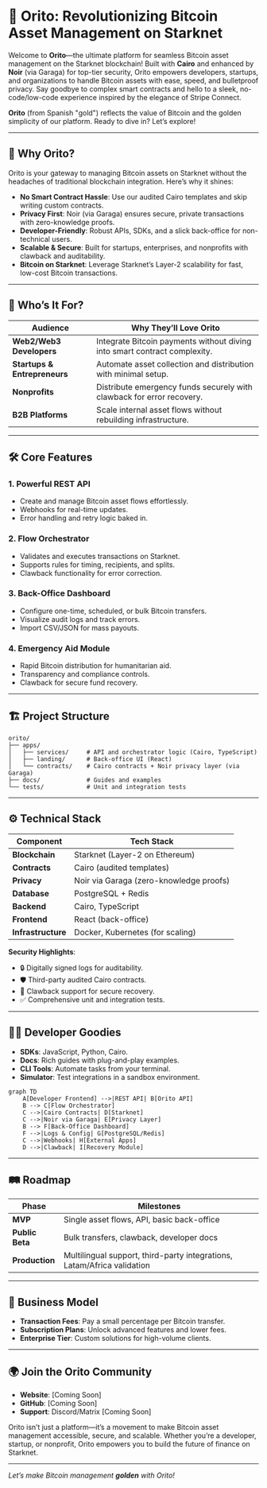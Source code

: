 # 🌟 Orito: Revolutionizing Bitcoin Asset Management on Starknet

Welcome to **Orito**—the ultimate platform for seamless Bitcoin asset management on the Starknet blockchain! Built with **Cairo** and enhanced by **Noir** (via Garaga) for top-tier security, Orito empowers developers, startups, and organizations to handle Bitcoin assets with ease, speed, and bulletproof privacy. Say goodbye to complex smart contracts and hello to a sleek, no-code/low-code experience inspired by the elegance of Stripe Connect.

**Orito** (from Spanish "gold") reflects the value of Bitcoin and the golden simplicity of our platform. Ready to dive in? Let’s explore!

---

## 🚀 Why Orito?

Orito is your gateway to managing Bitcoin assets on Starknet without the headaches of traditional blockchain integration. Here’s why it shines:

- **No Smart Contract Hassle**: Use our audited Cairo templates and skip writing custom contracts.
- **Privacy First**: Noir (via Garaga) ensures secure, private transactions with zero-knowledge proofs.
- **Developer-Friendly**: Robust APIs, SDKs, and a slick back-office for non-technical users.
- **Scalable & Secure**: Built for startups, enterprises, and nonprofits with clawback and auditability.
- **Bitcoin on Starknet**: Leverage Starknet’s Layer-2 scalability for fast, low-cost Bitcoin transactions.

---

## 🎯 Who’s It For?

| Audience                     | Why They’ll Love Orito                                                                 |
|-----------------------------|--------------------------------------------------------------------------------------|
| **Web2/Web3 Developers**    | Integrate Bitcoin payments without diving into smart contract complexity.            |
| **Startups & Entrepreneurs**| Automate asset collection and distribution with minimal setup.                       |
| **Nonprofits**              | Distribute emergency funds securely with clawback for error recovery.                |
| **B2B Platforms**           | Scale internal asset flows without rebuilding infrastructure.                        |

---

## 🛠️ Core Features

### 1. **Powerful REST API**
- Create and manage Bitcoin asset flows effortlessly.
- Webhooks for real-time updates.
- Error handling and retry logic baked in.

### 2. **Flow Orchestrator**
- Validates and executes transactions on Starknet.
- Supports rules for timing, recipients, and splits.
- Clawback functionality for error correction.

### 3. **Back-Office Dashboard**
- Configure one-time, scheduled, or bulk Bitcoin transfers.
- Visualize audit logs and track errors.
- Import CSV/JSON for mass payouts.

### 4. **Emergency Aid Module**
- Rapid Bitcoin distribution for humanitarian aid.
- Transparency and compliance controls.
- Clawback for secure fund recovery.

---

## 🏗️ Project Structure

```plaintext
orito/
├── apps/
│   ├── services/     # API and orchestrator logic (Cairo, TypeScript)
│   ├── landing/      # Back-office UI (React)
│   └── contracts/    # Cairo contracts + Noir privacy layer (via Garaga)
├── docs/             # Guides and examples
└── tests/            # Unit and integration tests
```

---

## ⚙️ Technical Stack

| Component           | Tech Stack                              |
|--------------------|-----------------------------------------|
| **Blockchain**     | Starknet (Layer-2 on Ethereum)         |
| **Contracts**      | Cairo (audited templates)              |
| **Privacy**        | Noir via Garaga (zero-knowledge proofs)|
| **Database**       | PostgreSQL + Redis                     |
| **Backend**        | Cairo, TypeScript                      |
| **Frontend**       | React (back-office)                    |
| **Infrastructure** | Docker, Kubernetes (for scaling)       |

**Security Highlights**:
- 🔒 Digitally signed logs for auditability.
- 🛡️ Third-party audited Cairo contracts.
- 🔄 Clawback support for secure recovery.
- ✅ Comprehensive unit and integration tests.

---

## 🧑‍💻 Developer Goodies

- **SDKs**: JavaScript, Python, Cairo.
- **Docs**: Rich guides with plug-and-play examples.
- **CLI Tools**: Automate tasks from your terminal.
- **Simulator**: Test integrations in a sandbox environment.

```mermaid
graph TD
    A[Developer Frontend] -->|REST API| B[Orito API]
    B --> C[Flow Orchestrator]
    C -->|Cairo Contracts| D[Starknet]
    C -->|Noir via Garaga| E[Privacy Layer]
    B --> F[Back-Office Dashboard]
    F -->|Logs & Config| G[PostgreSQL/Redis]
    C -->|Webhooks| H[External Apps]
    D -->|Clawback| I[Recovery Module]
```

---

## 🛤️ Roadmap

| Phase          | Milestones                                  |
|----------------|---------------------------------------------|
| **MVP**        | Single asset flows, API, basic back-office  |
| **Public Beta**| Bulk transfers, clawback, developer docs   |
| **Production** | Multilingual support, third-party integrations, Latam/Africa validation |

---

## 💸 Business Model

- **Transaction Fees**: Pay a small percentage per Bitcoin transfer.
- **Subscription Plans**: Unlock advanced features and lower fees.
- **Enterprise Tier**: Custom solutions for high-volume clients.

---

## 🌍 Join the Orito Community

- **Website**: [Coming Soon]
- **GitHub**: [Coming Soon]
- **Support**: Discord/Matrix [Coming Soon]

Orito isn’t just a platform—it’s a movement to make Bitcoin asset management accessible, secure, and scalable. Whether you’re a developer, startup, or nonprofit, Orito empowers you to build the future of finance on Starknet.

---

*Let’s make Bitcoin management **golden** with Orito!*
